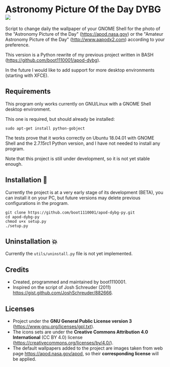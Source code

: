 
# Astronomy Picture Of the Day DYBG ![](https://raw.githubusercontent.com/boot1110001/apod-dybg-py/master/media/icons/24x24/apod-dybg-py.png)
Script to change daily the wallpaper of your GNOME Shell for the photo of the "Astronomy Picture of the Day" (https://apod.nasa.gov) or the "Amateur Astronomy Picture of the Day" (http://www.aapodx2.com) according to your preference.

This version is a Python rewrite of my previous project written in BASH (https://github.com/boot1110001/apod-dybg).

In the future I would like to add support for more desktop environments (starting with XFCE).

## Requirements
This program only works currently on GNU/Linux with a GNOME Shell desktop environment.

This one is required, but should already be installed:

```
sudo apt-get install python-gobject
```

The tests prove that it works correctly on Ubuntu 18.04.01 with GNOME Shell and the 2.7.15rc1 Python version, and I have not needed to install any program.

Note that this project is still under development, so it is not yet stable enough.

## Installation :rocket:
Currently the project is at a very early stage of its development (BETA), you can install it on your PC, but future versions may delete previous configurations in the program.

```
git clone https://github.com/boot1110001/apod-dybg-py.git
cd apod-dybg-py
chmod u+x setup.py
./setup.py
```

## Uninstallation :boom:
Currently the ```utils/uninstall.py``` file is not yet implemented.

## Credits

- Created, programmed and maintained by boot1110001.
- Inspired on the script of Josh Schreuder (2011) https://gist.github.com/JoshSchreuder/882666.

## Licenses

- Project under the __GNU General Public License version 3__ (https://www.gnu.org/licenses/gpl.txt).
- The icons sets are under the __Creative Commons Attribution 4.0 International__ (CC BY 4.0) license (https://creativecommons.org/licenses/by/4.0/).
- The default wallpapers added to the project are images taken from web page https://apod.nasa.gov/apod, so their __corresponding license__ will be applied.

